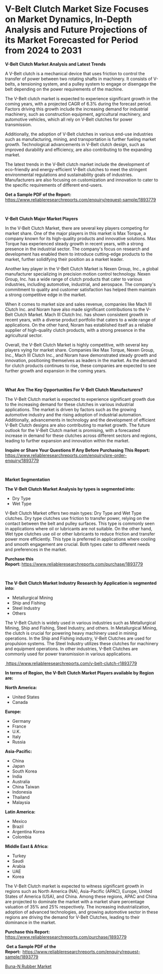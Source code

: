 <p><h1>V-Belt Clutch Market Size Focuses on Market Dynamics, In-Depth Analysis and Future Projections of its Market Forecasted for Period from 2024 to 2031</h1></p><p><strong>V-Belt Clutch Market Analysis and Latest Trends</strong></p>
<p><p>A V-Belt clutch is a mechanical device that uses friction to control the transfer of power between two rotating shafts in machinery. It consists of V-belts, a tensioning system, and a pulley system to engage or disengage the belt depending on the power requirements of the machine.</p><p>The V-Belt clutch market is expected to experience significant growth in the coming years, with a projected CAGR of 6.3% during the forecast period. Factors driving this growth include the increasing demand for industrial machinery, such as construction equipment, agricultural machinery, and automotive vehicles, which all rely on V-Belt clutches for power transmission.</p><p>Additionally, the adoption of V-Belt clutches in various end-use industries such as manufacturing, mining, and transportation is further fueling market growth. Technological advancements in V-Belt clutch design, such as improved durability and efficiency, are also contributing to the expanding market.</p><p>The latest trends in the V-Belt clutch market include the development of eco-friendly and energy-efficient V-Belt clutches to meet the stringent environmental regulations and sustainability goals of industries. Manufacturers are also focusing on customization and innovation to cater to the specific requirements of different end-users.</p></p>
<p><strong>Get a Sample PDF of the Report:&nbsp;</strong> <a href="https://www.reliableresearchreports.com/enquiry/request-sample/1893779">https://www.reliableresearchreports.com/enquiry/request-sample/1893779</a></p>
<p>&nbsp;</p>
<p><strong>V-Belt Clutch Major Market Players</strong></p>
<p><p>In the V-Belt Clutch Market, there are several key players competing for market share. One of the major players in this market is Max Torque, a company known for its high-quality products and innovative solutions. Max Torque has experienced steady growth in recent years, with a strong presence in the industrial sector. The company's focus on research and development has enabled them to introduce cutting-edge products to the market, further solidifying their position as a market leader.</p><p>Another key player in the V-Belt Clutch Market is Nexen Group, Inc., a global manufacturer specializing in precision motion control technology. Nexen Group, Inc. has a wide range of clutch products that cater to various industries, including automotive, industrial, and aerospace. The company's commitment to quality and customer satisfaction has helped them maintain a strong competitive edge in the market.</p><p>When it comes to market size and sales revenue, companies like Mach III Clutch Inc. and Noram have also made significant contributions to the V-Belt Clutch Market. Mach III Clutch Inc. has shown consistent growth in recent years, with a diverse product portfolio that caters to a wide range of applications. On the other hand, Noram has established itself as a reliable supplier of high-quality clutch products, with a strong presence in the agricultural sector.</p><p>Overall, the V-Belt Clutch Market is highly competitive, with several key players vying for market share. Companies like Max Torque, Nexen Group, Inc., Mach III Clutch Inc., and Noram have demonstrated steady growth and innovation, positioning themselves as leaders in the market. As the demand for clutch products continues to rise, these companies are expected to see further growth and expansion in the coming years.</p></p>
<p>&nbsp;</p>
<p><strong>What Are The Key Opportunities For V-Belt Clutch Manufacturers?</strong></p>
<p><p>The V-Belt Clutch market is expected to experience significant growth due to the increasing demand for these clutches in various industrial applications. The market is driven by factors such as the growing automotive industry and the rising adoption of industrial automation. Additionally, advancements in technology and the development of efficient V-Belt Clutch designs are also contributing to market growth. The future outlook for the V-Belt Clutch market is promising, with a forecasted increase in demand for these clutches across different sectors and regions, leading to further expansion and innovation within the market.</p></p>
<p><strong>Inquire or Share Your Questions If Any Before Purchasing This Report:</strong> <a href="https://www.reliableresearchreports.com/enquiry/pre-order-enquiry/1893779">https://www.reliableresearchreports.com/enquiry/pre-order-enquiry/1893779</a></p>
<p>&nbsp;</p>
<p><strong>Market Segmentation</strong></p>
<p><strong>The V-Belt Clutch Market Analysis by types is segmented into:</strong></p>
<p><ul><li>Dry Type</li><li>Wet Type</li></ul></p>
<p><p>V-Belt Clutch Market offers two main types: Dry Type and Wet Type clutches. Dry type clutches use friction to transfer power, relying on the contact between the belt and pulley surfaces. This type is commonly seen in applications where oil or lubricants are not suitable. On the other hand, Wet type clutches use oil or other lubricants to reduce friction and transfer power more efficiently. This type is preferred in applications where cooling and smooth engagement are crucial. Both types cater to different needs and preferences in the market.</p></p>
<p><strong>Purchase this Report:&nbsp;</strong><a href="https://www.reliableresearchreports.com/purchase/1893779">https://www.reliableresearchreports.com/purchase/1893779</a></p>
<p>&nbsp;</p>
<p><strong>The V-Belt Clutch Market Industry Research by Application is segmented into:</strong></p>
<p><ul><li>Metallurgical Mining</li><li>Ship and Fishing</li><li>Steel Industry</li><li>Others</li></ul></p>
<p><p>The V-Belt Clutch is widely used in various industries such as Metallurgical Mining, Ship and Fishing, Steel Industry, and others. In Metallurgical Mining, the clutch is crucial for powering heavy machinery used in mining operations. In the Ship and Fishing industry, V-Belt Clutches are used for propulsion systems. The Steel Industry utilizes these clutches for machinery and equipment operations. In other industries, V-Belt Clutches are commonly used for power transmission in various applications.</p></p>
<p><a href="https://www.reliableresearchreports.com/v-belt-clutch-r1893779">&nbsp;https://www.reliableresearchreports.com/v-belt-clutch-r1893779</a></p>
<p><strong>In terms of Region, the V-Belt Clutch Market Players available by Region are:</strong></p>
<p>
    <p> <strong> North America: </strong>
        <ul>
            <li>United States</li>
            <li>Canada</li>
        </ul>
        </p> 
    <p> <strong> Europe: </strong>
        <ul>
            <li>Germany</li>
            <li>France</li>
            <li>U.K.</li>
            <li>Italy</li>
            <li>Russia</li>
        </ul>
        </p> 
    <p> <strong> Asia-Pacific: </strong>
        <ul>
            <li>China</li>
            <li>Japan</li>
            <li>South Korea</li>
            <li>India</li>
            <li>Australia</li>
            <li>China Taiwan</li>
            <li>Indonesia</li>
            <li>Thailand</li>
            <li>Malaysia</li>
        </ul>
        </p> 
    <p> <strong> Latin America: </strong>
        <ul>
            <li>Mexico</li>
            <li>Brazil</li>
            <li>Argentina Korea</li>
            <li>Colombia</li>
        </ul>
        </p> 
    <p> <strong> Middle East & Africa: </strong>
        <ul>
            <li>Turkey</li>
            <li>Saudi</li>
            <li>Arabia</li>
            <li>UAE</li>
            <li>Korea</li>
        </ul>
    </p>
    </p>
<p><p>The V-Belt Clutch market is expected to witness significant growth in regions such as North America (NA), Asia-Pacific (APAC), Europe, United States of America (USA), and China. Among these regions, APAC and China are projected to dominate the market with a market share percentage valuation of 35% and 25% respectively. The increasing industrialization, adoption of advanced technologies, and growing automotive sector in these regions are driving the demand for V-Belt Clutches, leading to their dominance in the market.</p></p>
<p><strong>Purchase this Report: </strong><a href="https://www.reliableresearchreports.com/purchase/1893779">https://www.reliableresearchreports.com/purchase/1893779</a></p>
<p>&nbsp;<strong>Get a Sample PDF of the Report:&nbsp;&nbsp;</strong><a href="https://www.reliableresearchreports.com/enquiry/request-sample/1893779">https://www.reliableresearchreports.com/enquiry/request-sample/1893779</a></p>
<p><strong></strong></p>
<p><p><a href="https://chivalrous-flock-a86.notion.site/Buna-N-Rubber-Market-Focuses-on-Market-Share-Size-and-Projected-Forecast-Till-2031-8065ac8cf8e848e298ff53467137ad0c">Buna-N Rubber Market</a></p></p>